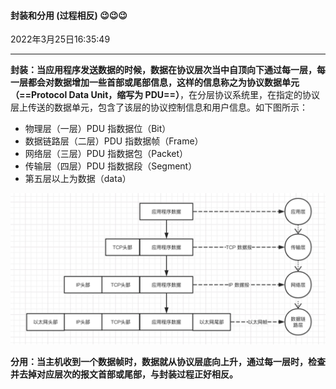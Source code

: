 #### 封装和分用 (过程相反)  😉😉😉

2022年3月25日16:35:49

---

**封装：当应用程序发送数据的时候，数据在协议层次当中自顶向下通过每一层，每一层都会对数据增加一些首部或尾部信息，这样的信息称之为协议数据单元（==Protocol Data Unit，缩写为 PDU==）**，在分层协议系统里，在指定的协议层上传送的数据单元，包含了该层的协议控制信息和用户信息。如下图所示：

- 物理层（一层）PDU 指数据位（Bit）
- 数据链路层（二层）PDU 指数据帧（Frame）
- 网络层（三层）PDU 指数据包（Packet）
- 传输层（四层）PDU 指数据段（Segment）
- 第五层以上为数据（data）

![图片描述](1.6_复用和分用.assets/1548670748600.png)

**分用：当主机收到一个数据帧时，数据就从协议层底向上升，通过每一层时，检查并去掉对应层次的报文首部或尾部，与封装过程正好相反。**



